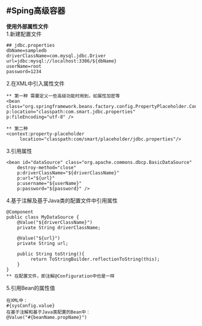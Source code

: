 #Sping高级容器  
-------------
**使用外部属性文件**  
1.新建配置文件  

    ## jdbc.properties
    dbName=sampledb
    driverClassName=com.mysql.jdbc.Driver
    url=jdbc:mysql://localhost:3306/${dbName}
    userName=root
    password=1234
2.在XML中引入属性文件  

    ** 第一种 需要定义一些高级功能时用到，如属性加密等
    <bean class="org.springframework.beans.factory.config.PropertyPlaceholder.Configurer"
    p:location="classpath:com.smart.jdbc.properties"
    p:fileEncoding="utf-8" />

    ** 第二种
    <context:property-placeholder
         location="classpath:com/smart/placeholder/jdbc.properties"/>
3.引用属性  

    <bean id="dataSource" class="org.apache.commons.dbcp.BasicDataSource"
        destroy-method="close" 
        p:driverClassName="${driverClassName}" 
        p:url="${url}"
        p:username="${userName}" 
        p:password="${password}" />
4.基于注解及基于Java类的配置文件中引用属性  

    @Component
    public class MyDataSource {
        @Value("${driverClassName}")
        private String driverClassName;
    
        @Value("${url}")
        private String url;
    
        public String toString(){
             return ToStringBuilder.reflectionToString(this);
        }   
    }
    ** 在配置文件，即注解@Configuration中也是一样
5.引用Bean的属性值  

    在XML中：
    #{sysConfig.value}
    在基于注解和基于Java类配置的Bean中：
    @Value("#{beanName.propName}")


